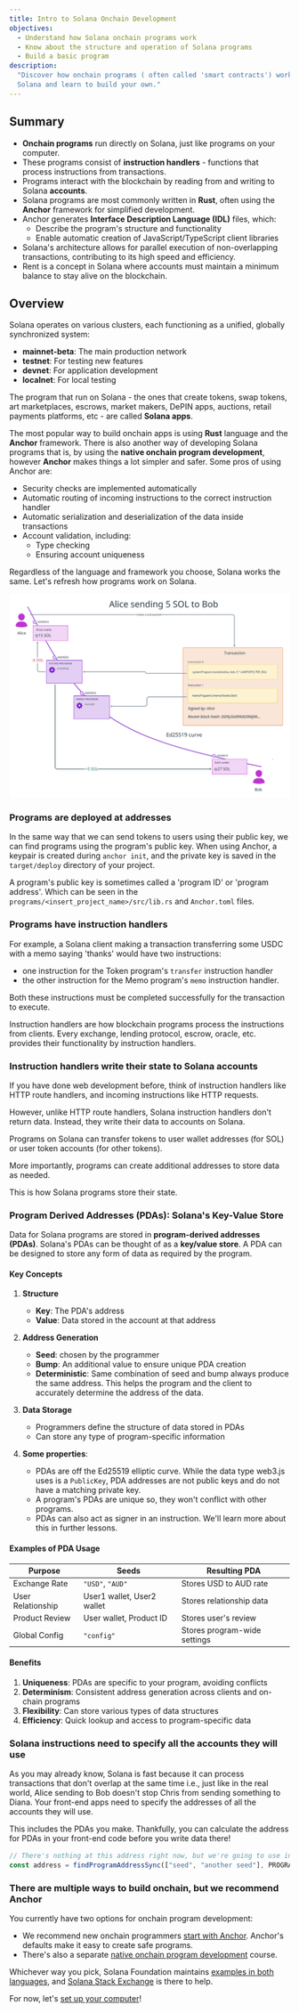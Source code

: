 ```yaml
---
title: Intro to Solana Onchain Development
objectives:
  - Understand how Solana onchain programs work
  - Know about the structure and operation of Solana programs
  - Build a basic program
description:
  "Discover how onchain programs ( often called 'smart contracts') work on
  Solana and learn to build your own."
---
```


## Summary

- **Onchain programs** run directly on Solana, just like programs on your
  computer.
- These programs consist of **instruction handlers** - functions that process
  instructions from transactions.
- Programs interact with the blockchain by reading from and writing to Solana
  **accounts**.
- Solana programs are most commonly written in **Rust**, often using the
  **Anchor** framework for simplified development.
- Anchor generates **Interface Description Language (IDL)** files, which:
  - Describe the program's structure and functionality
  - Enable automatic creation of JavaScript/TypeScript client libraries
- Solana's architecture allows for parallel execution of non-overlapping
  transactions, contributing to its high speed and efficiency.
- Rent is a concept in Solana where accounts must maintain a minimum balance to
  stay alive on the blockchain.

## Overview

Solana operates on various clusters, each functioning as a unified, globally
synchronized system:

- **mainnet-beta**: The main production network
- **testnet**: For testing new features
- **devnet**: For application development
- **localnet**: For local testing

The program that run on Solana - the ones that create tokens, swap tokens, art
marketplaces, escrows, market makers, DePIN apps, auctions, retail payments
platforms, etc - are called **Solana apps**.

The most popular way to build onchain apps is using **Rust** language and the
**Anchor** framework. There is also another way of developing Solana programs
that is, by using the **native onchain program development**, however **Anchor**
makes things a lot simpler and safer. Some pros of using Anchor are:

- Security checks are implemented automatically
- Automatic routing of incoming instructions to the correct instruction handler
- Automatic serialization and deserialization of the data inside transactions
- Account validation, including:
  - Type checking
  - Ensuring account uniqueness

Regardless of the language and framework you choose, Solana works the same.
Let's refresh how programs work on Solana.

![Diagram showing a transaction with two instructions](/public/assets/courses/unboxed/transaction-and-instructions.svg)

### Programs are deployed at addresses

In the same way that we can send tokens to users using their public key, we can
find programs using the program's public key. When using Anchor, a keypair is
created during `anchor init`, and the private key is saved in the
`target/deploy` directory of your project.

A program's public key is sometimes called a 'program ID' or 'program address'.
Which can be seen in the `programs/<insert_project_name>/src/lib.rs` and
`Anchor.toml` files.

### Programs have instruction handlers

For example, a Solana client making a transaction transferring some USDC with a
memo saying 'thanks' would have two instructions:

- one instruction for the Token program's `transfer` instruction handler
- the other instruction for the Memo program's `memo` instruction handler.

Both these instructions must be completed successfully for the transaction to
execute.

Instruction handlers are how blockchain programs process the instructions from
clients. Every exchange, lending protocol, escrow, oracle, etc. provides their
functionality by instruction handlers.

### Instruction handlers write their state to Solana accounts

If you have done web development before, think of instruction handlers like HTTP
route handlers, and incoming instructions like HTTP requests.

However, unlike HTTP route handlers, Solana instruction handlers don't return
data. Instead, they write their data to accounts on Solana.

Programs on Solana can transfer tokens to user wallet addresses (for SOL) or
user token accounts (for other tokens).

More importantly, programs can create additional addresses to store data as
needed.

This is how Solana programs store their state.

### Program Derived Addresses (PDAs): Solana's Key-Value Store

Data for Solana programs are stored in **program-derived addresses (PDAs)**.
Solana's PDAs can be thought of as a **key/value store**. A PDA can be designed
to store any form of data as required by the program.

#### Key Concepts

1. **Structure**

   - **Key**: The PDA's address
   - **Value**: Data stored in the account at that address

2. **Address Generation**

   - **Seed**: chosen by the programmer
   - **Bump**: An additional value to ensure unique PDA creation
   - **Deterministic**: Same combination of seed and bump always produce the
     same address. This helps the program and the client to accurately determine
     the address of the data.

3. **Data Storage**

   - Programmers define the structure of data stored in PDAs
   - Can store any type of program-specific information

4. **Some properties**:
   - PDAs are off the Ed25519 elliptic curve. While the data type web3.js uses
     is a `PublicKey`, PDA addresses are not public keys and do not have a
     matching private key.
   - A program's PDAs are unique so, they won't conflict with other programs.
   - PDAs can also act as signer in an instruction. We'll learn more about this
     in further lessons.

#### Examples of PDA Usage

| Purpose           | Seeds                      | Resulting PDA                |
| ----------------- | -------------------------- | ---------------------------- |
| Exchange Rate     | `"USD"`, `"AUD"`           | Stores USD to AUD rate       |
| User Relationship | User1 wallet, User2 wallet | Stores relationship data     |
| Product Review    | User wallet, Product ID    | Stores user's review         |
| Global Config     | `"config"`                 | Stores program-wide settings |

#### Benefits

1. **Uniqueness**: PDAs are specific to your program, avoiding conflicts
2. **Determinism**: Consistent address generation across clients and on-chain
   programs
3. **Flexibility**: Can store various types of data structures
4. **Efficiency**: Quick lookup and access to program-specific data

### Solana instructions need to specify all the accounts they will use

As you may already know, Solana is fast because it can process transactions that
don't overlap at the same time i.e., just like in the real world, Alice sending
to Bob doesn't stop Chris from sending something to Diana. Your front-end apps
need to specify the addresses of all the accounts they will use.

This includes the PDAs you make. Thankfully, you can calculate the address for
PDAs in your front-end code before you write data there!

```typescript
// There's nothing at this address right now, but we're going to use in our transaction
const address = findProgramAddressSync(["seed", "another seed"], PROGRAM_ID);
```

### There are multiple ways to build onchain, but we recommend Anchor

You currently have two options for onchain program development:

- We recommend new onchain programmers
  [start with Anchor](/content/courses/onchain-development/intro-to-anchor).
  Anchor's defaults make it easy to create safe programs.
- There's also a separate
  [native onchain program development](/content/courses/native-onchain-development)
  course.

Whichever way you pick, Solana Foundation maintains
[examples in both languages](https://github.com/solana-developers/program-examples),
and [Solana Stack Exchange](https://solana.stackexchange.com/) is there to help.

For now, let's
[set up your computer](/content/courses/onchain-development/local-setup)!
